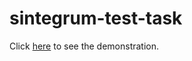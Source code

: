 # sintegrum-test-task
Click [here](https://alyonkaradchuk.github.io/sintegrum-task/) to see the demonstration.
